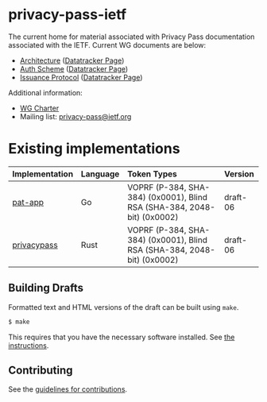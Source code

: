 # privacy-pass-ietf

The current home for material associated with Privacy Pass documentation associated with the IETF. Current WG documents are below:

- [Architecture](https://ietf-wg-privacypass.github.io/base-drafts/draft-ietf-privacypass-architecture.html) ([Datatracker Page](https://datatracker.ietf.org/doc/draft-ietf-privacypass-architecture/))
- [Auth Scheme](https://ietf-wg-privacypass.github.io/base-drafts/draft-ietf-privacypass-auth-scheme.html) ([Datatracker Page](https://datatracker.ietf.org/doc/draft-ietf-privacypass-auth-scheme/))
- [Issuance Protocol](https://ietf-wg-privacypass.github.io/base-drafts/draft-ietf-privacypass-protocol.html) ([Datatracker Page](https://datatracker.ietf.org/doc/draft-ietf-privacypass-protocol/))

Additional information:

- [WG Charter](/CHARTER.md)
- Mailing list: <privacy-pass@ietf.org>

# Existing implementations

| Implementation                                                             | Language | Token Types                   | Version   |
| -------------------------------------------------------------------------- | :------- | :-----------------------------| :-------- |
| [pat-app](https://github.com/cloudflare/pat-app)                           | Go       | VOPRF (P-384, SHA-384) (0x0001), Blind RSA (SHA-384, 2048-bit) (0x0002) | draft-06  |
| [privacypass](https://github.com/raphaelrobert/privacypass)                | Rust     | VOPRF (P-384, SHA-384) (0x0001), Blind RSA (SHA-384, 2048-bit) (0x0002) | draft-06  |

## Building Drafts

Formatted text and HTML versions of the draft can be built using `make`.

```sh
$ make
```

This requires that you have the necessary software installed.  See
[the instructions](https://github.com/martinthomson/i-d-template/blob/master/doc/SETUP.md).


## Contributing

See the
[guidelines for contributions](/CONTRIBUTING.md).
